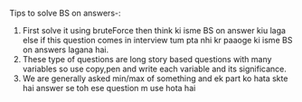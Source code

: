 
Tips to solve BS on answers-:
1) First solve it using bruteForce then think ki isme BS on answer kiu laga else if this question comes in interview tum pta nhi kr paaoge ki isme BS on answers lagana hai.
2) These type of questions are long story based questions with many variables  so use copy,pen and write each variable and its significance.
3) We are generally asked min/max of something and ek part ko hata skte hai answer se toh ese question m use hota hai